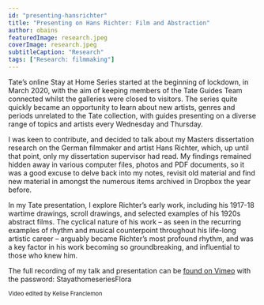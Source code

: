 ```yaml
---
id: "presenting-hansrichter"
title: "Presenting on Hans Richter: Film and Abstraction"
author: obains
featuredImage: research.jpeg
coverImage: research.jpeg
subtitleCaption: "Research"
tags: ["Research: filmmaking"]
---
```


Tate’s online Stay at Home Series started at the beginning of lockdown, in March 2020, with the aim of keeping members of the Tate Guides Team connected whilst the galleries were closed to visitors. The series quite quickly became an opportunity to learn about new artists, genres and periods unrelated to the Tate collection, with guides presenting on a diverse range of topics and artists every Wednesday and Thursday.

I was keen to contribute, and decided to talk about my Masters dissertation research on the German filmmaker and artist Hans Richter, which, up until that point, only my dissertation supervisor had read. My findings remained hidden away in various computer files, photos and PDF documents, so it was a good excuse to delve back into my notes, revisit old material and find new material in amongst the numerous items archived in Dropbox the year before. 

In my Tate presentation, I explore Richter’s early work, including his 1917-18 wartime drawings, scroll drawings, and selected examples of his 1920s abstract films. The cyclical nature of his work – as seen in the recurring examples of rhythm and musical counterpoint throughout his life-long artistic career – arguably became Richter’s most profound rhythm, and was a key factor in his work becoming so groundbreaking, and influential to those who knew him.

The full recording of my talk and presentation can be [found on Vimeo](https://vimeo.com/438543120) with the password: StayathomeseriesFlora

<sub>Video edited by Kelise Franclemon</sub>